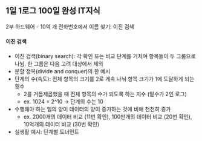 ## 1일 1로그 100일 완성 IT지식

2부 하드웨어 - 10억 개 전화번호에서 이름 찾기: 이진 검색

#### 이진 검색

- 이진 검색(binary search): 각 확인 또는 비교 단계를 거치며 항목들이 두 그룹으로 나뉨. 한 그룹은 다음 고려 대상에서 제외
- 분할 정복(divide and conquer)의 한 예시
- 단계의 수(속도): 전체 항목의 크기를 2로 게속 나눠 항목 크기가 1에 도달하게 되는 횟수
  - 2를 거듭제곱했을 때 전체 항목의 수가 되도록 하는 지수 (밑수가 2인 로그)
  - ex. 1024 = 2^10 -> 단계의 수는 10
- 수행해야 하는 일의 양이 데이터의 양이 증가하는 것에 비해 천천히 증가
  - ex. 2000개의 데이터 비교 (11번 확인), 100만개의 데이터 비교 (20번 확인), 10억개의 데이터 비교 (30번 확인)
- 실생활 예시: 단계별 토너먼트
